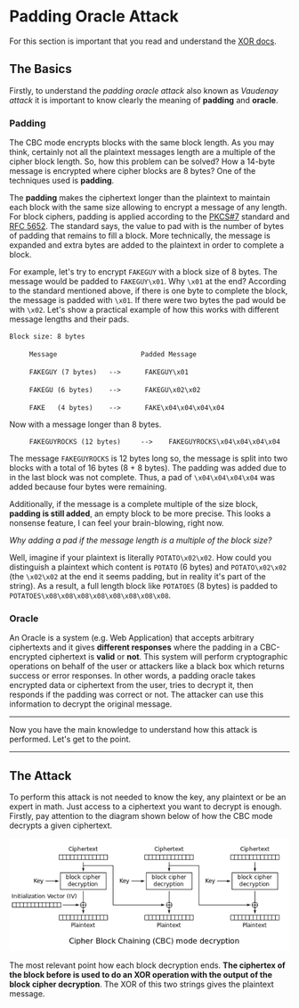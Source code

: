 # Padding Oracle Attack

For this section is important that you read and understand the [XOR docs](/docs/xor).

## The Basics

Firstly, to understand the _padding oracle attack_ also known as _Vaudenay attack_ it is important to know clearly the meaning of **padding** and **oracle**.

### Padding

The CBC mode encrypts blocks with the same block length. As you may think, certainly not all the plaintext messages length are a multiple of the cipher block length. So, how this problem can be solved? How a 14-byte message is encrypted where cipher blocks are 8 bytes? One of the techniques used is **padding**.

The **padding** makes the ciphertext longer than the plaintext to maintain each block with the same size allowing to encrypt a message of any length. For block ciphers, padding is applied according to the [PKCS#7](https://en.wikipedia.org/wiki/Padding_(cryptography)#PKCS#5_and_PKCS#7) standard and [RFC 5652](https://tools.ietf.org/html/rfc5652#section-6.3). The standard says, the value to pad with is the number of bytes of padding that remains to fill a block. More technically, the message is expanded and extra bytes are added to the plaintext in order to complete a block. 

For example, let's try to encrypt `FAKEGUY` with a block size of 8 bytes. The message would be padded to `FAKEGUY\x01`. Why `\x01` at the end? According to the standard mentioned above, if there is one byte to complete the block, the message is padded with `\x01`. If there were two bytes the pad would be with `\x02`. Let's show a practical example of how this works with different message lengths and their pads.

```
Block size: 8 bytes

     Message                     Padded Message
     
     FAKEGUY (7 bytes)   -->      FAKEGUY\x01
     
     FAKEGU (6 bytes)    -->      FAKEGU\x02\x02
     
     FAKE   (4 bytes)    -->      FAKE\x04\x04\x04\x04
```

Now with a message longer than 8 bytes.

```
     FAKEGUYROCKS (12 bytes)     -->    FAKEGUYROCKS\x04\x04\x04\x04

```

The message `FAKEGUYROCKS` is 12 bytes long so, the message is split into two blocks with a total of 16 bytes (8 + 8 bytes). The padding was added due to in the last block was not complete. Thus, a pad of `\x04\x04\x04\x04` was added because four bytes were remaining.

Additionally, if the message is a complete multiple of the size block, **padding is still added**, an empty block to be more precise. This looks a nonsense feature, I can feel your brain-blowing, right now.

_Why adding a pad if the message length is a multiple of the block size?_ 

Well, imagine if your plaintext is literally `POTATO\x02\x02`. How could you distinguish a plaintext which content is `POTATO` (6 bytes) and `POTATO\x02\x02` (the `\x02\x02` at the end it seems  padding, but in reality it's part of the string). As a result, a full length block like `POTATOES` (8 bytes) is padded to `POTATOES\x08\x08\x08\x08\x08\x08\x08\x08`.

### **Oracle**

An Oracle is a system (e.g. Web Application) that accepts arbitrary ciphertexts and it gives **different responses** where the padding in a CBC-encrypted ciphertext is **valid** or **not**. This system will perform cryptographic operations on behalf of the user or attackers like a black box which returns success or error responses. In other words, a padding oracle takes encrypted data or ciphertext from the user, tries to decrypt it, then responds if the padding was correct or not. The attacker can use this information to decrypt the original message.

---

Now you have the main knowledge to understand how this attack is performed. Let's get to the point.

---

## The Attack

To perform this attack is not needed to know the key, any plaintext or be an expert in math. Just access to a ciphertext you want to decrypt is enough. Firstly, pay attention to the diagram shown below of how the CBC mode decrypts a given ciphertext.

![CBC Decryption](img/cbc_decrypt.png "CBC Decryption")

The most relevant point how each block decryption ends. **The ciphertex of the block before is used to do an XOR operation with the output of the block cipher decryption**. The XOR of this two strings gives the plaintext message.

